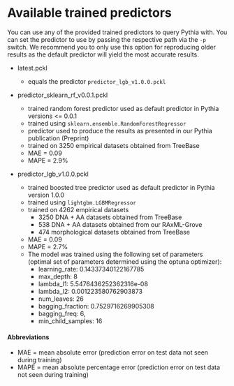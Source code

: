 # Available trained predictors
You can use any of the provided trained predictors to query Pythia with. 
You can set the predictor to use by passing the respective path via the `-p` switch.
We recommend you to only use this option for reproducing older results as the default predictor will yield the most accurate results.

- latest.pckl
  - equals the predictor `predictor_lgb_v1.0.0.pckl`

- predictor_sklearn_rf_v0.0.1.pckl
  - trained random forest predictor used as default predictor in Pythia versions <= 0.0.1
  - trained using `sklearn.ensemble.RandomForestRegressor`
  - predictor used to produce the results as presented in our Pythia publication (Preprint)
  - trained on 3250 empirical datasets obtained from TreeBase
  - MAE = 0.09
  - MAPE = 2.9%

- predictor_lgb_v1.0.0.pckl
  - trained boosted tree predictor used as default predictor in Pythia version 1.0.0
  - trained using `lightgbm.LGBMRegressor`
  - trained on 4262 empirical datasets
    - 3250 DNA + AA datasets obtained from TreeBase
    - 538 DNA + AA datasets obtained from our RAxML-Grove
    - 474 morphological datasets obtained from TreeBase
  - MAE = 0.09
  - MAPE = 2.7%
  - The model was trained using the following set of parameters (optimal set of parameters determined using the optuna optimizer):
    - learning_rate: 0.14337340122167785
    - max_depth: 8
    - lambda_l1: 5.5476436252362316e-08
    - lambda_l2: 0.001223580762903873
    - num_leaves: 26
    - bagging_fraction: 0.7529716269905308
    - bagging_freq: 6,
    - min_child_samples: 16

#### Abbreviations
- MAE = mean absolute error (prediction error on test data not seen during training)
- MAPE = mean absolute percentage error (prediction error on test data not seen during training)
